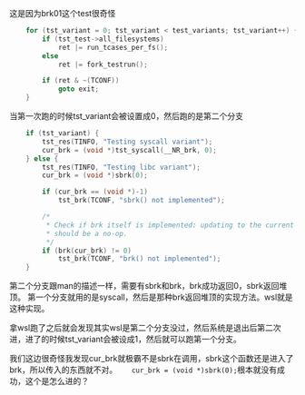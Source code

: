 这是因为brk01这个test很奇怪
```c
	for (tst_variant = 0; tst_variant < test_variants; tst_variant++) {
		if (tst_test->all_filesystems)
			ret |= run_tcases_per_fs();
		else
			ret |= fork_testrun();

		if (ret & ~(TCONF))
			goto exit;
	}
```
当第一次跑的时候tst_variant会被设置成0，然后跑的是第二个分支
```c
	if (tst_variant) {
		tst_res(TINFO, "Testing syscall variant");
		cur_brk = (void *)tst_syscall(__NR_brk, 0);
	} else {
		tst_res(TINFO, "Testing libc variant");
		cur_brk = (void *)sbrk(0);

		if (cur_brk == (void *)-1)
			tst_brk(TCONF, "sbrk() not implemented");

		/*
		 * Check if brk itself is implemented: updating to the current break
		 * should be a no-op.
		 */
		if (brk(cur_brk) != 0)
			tst_brk(TCONF, "brk() not implemented");
	}
```
第二个分支跟man的描述一样，需要有sbrk和brk，brk成功返回0，sbrk返回堆顶。
第一个分支就用的是syscall，然后是那种brk返回堆顶的实现方法。wsl就是这种实现。

拿wsl跑了之后就会发现其实wsl是第二个分支没过，然后系统是退出后第二次进，进了的时候tst_variant会被设成1，然后就可以跑第一个分支。

我们这边很奇怪我发现cur_brk就极霸不是sbrk在调用，sbrk这个函数还是进入了brk，所以传入的东西就不对。
`	cur_brk = (void *)sbrk(0);`根本就没有成功，这个是怎么进的？